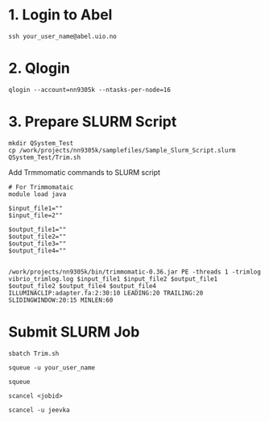 # 1. Login to Abel 
```
ssh your_user_name@abel.uio.no
```

# 2. Qlogin 
```
qlogin --account=nn9305k --ntasks-per-node=16
```
# 3. Prepare SLURM Script
```
mkdir QSystem_Test
cp /work/projects/nn9305k/samplefiles/Sample_Slurm_Script.slurm QSystem_Test/Trim.sh
```
Add Trmmomatic commands to SLURM script 

``` 
# For Trimmomataic
module load java

$input_file1=""
$input_file=2""

$output_file1=""
$output_file2=""
$output_file3=""
$output_file4=""


/work/projects/nn9305k/bin/trimmomatic-0.36.jar PE -threads 1 -trimlog vibrio_trimlog.log $input_file1 $input_file2 $output_file1 $output_file2 $output_file4 $output_file4 ILLUMINACLIP:adapter.fa:2:30:10 LEADING:20 TRAILING:20 SLIDINGWINDOW:20:15 MINLEN:60
```

# Submit SLURM Job
```
sbatch Trim.sh

squeue -u your_user_name

squeue 

scancel <jobid>

scancel -u jeevka 
```

